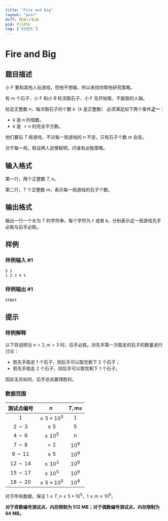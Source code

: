 ```yaml
---
title: "Fire and Big"
layout: "post"
diff: 提高+/省选-
pid: P11056
tag: ['O2优化']
---
```

# Fire and Big
## 题目描述

小 F 要和其他人玩游戏，但他不想输，所以来找你帮他研究策略。

有 $m$ 个石子，小 F 和小 B 轮流取石子，小 F 先开始取，不能取的人输。

给定正整数 $n$，每次取石子的个数 $k$（$k$ 是正整数） 必须满足如下两个条件**之一**：

- $k$ 是 $n$ 的倍数。
- $k$ 是 $<n$ 的完全平方数。

他们要玩 $T$ 局游戏，不过每一局游戏的 $n$ 不变，只有石子个数 $m$ 会变。

对于每一局，假设两人足够聪明，问谁有必胜策略。
## 输入格式

第一行，两个正整数 $T,n$。

第二行，$T$ 个正整数 $m$，表示每一局游戏的石子个数。
## 输出格式

输出一行一个长为 $T$ 的字符串，每个字符为 `F` 或者 `B`，分别表示这一局游戏先手必胜与后手必胜。
## 样例

### 样例输入 #1
```
5 2
1 2 3 4 5
```
### 样例输出 #1
```
FFBFF
```
## 提示

### 样例解释

以下将说明当 $n = 2, m = 3$ 时，后手必胜。对先手第一次取走的石子的数量进行讨论：

- 若先手取走 $1$ 个石子，则后手可以取完剩下 $2$ 个石子；
- 若先手取走 $2$ 个石子，则后手可以取完剩下 $1$ 个石子。

因此无论如何，后手总会赢得胜利。

### 数据范围

| 测试点编号 | $n$ | $T,m\le$ |
| :----------: | :----------: | :----------: |
| $1$ | $\le 5\times 10^5$ | $1$ |
| $2\sim 3$ | $\le 5$ | $5$ |
| $4\sim 6$ | $\le 10^5$ | $n$ |
| $7\sim 8$ | $=2$ | $10^9$ |
| $9\sim 11$ | $\le 5$ | $10^9$ |
| $12\sim 14$ | $\le 10^3$ | $10^9$ |
| $15\sim 17$ | $\le 10^5$ | $10^9$ |
| $18\sim 20$ | $\le 5\times 10^5$ | $10^9$ |

对于所有数据，保证 $1\le T,n\le 5\times 10^5$，$1\le m\le 10^9$。

**对于奇数编号测试点，内存限制为 $512\ \text{MB}$；对于偶数编号测试点，内存限制为 $64\ \text{MB}$。**
